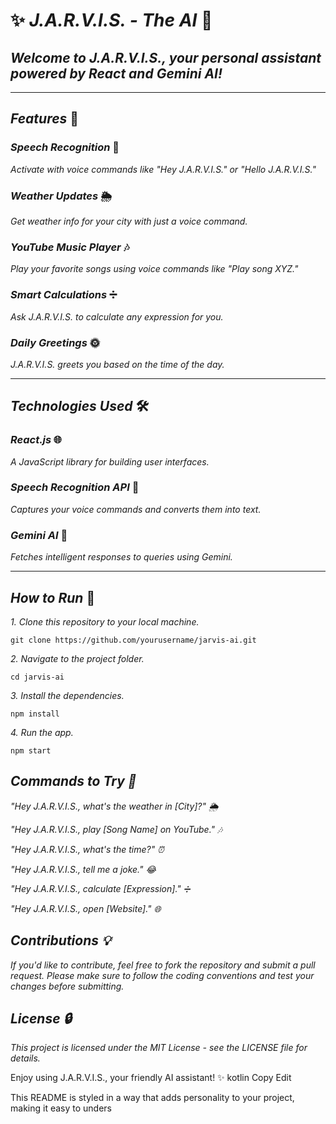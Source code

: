 # ✨ *J.A.R.V.I.S. - The AI* 🤖

## *Welcome to J.A.R.V.I.S., your personal assistant powered by React and Gemini AI!*

---

## *Features* 🎉

### *Speech Recognition* 🎤
*Activate with voice commands like "Hey J.A.R.V.I.S." or "Hello J.A.R.V.I.S."*

### *Weather Updates* 🌦️
*Get weather info for your city with just a voice command.*

### *YouTube Music Player* 🎶
*Play your favorite songs using voice commands like "Play song XYZ."*

### *Smart Calculations* ➗
*Ask J.A.R.V.I.S. to calculate any expression for you.*

### *Daily Greetings* 🌞
*J.A.R.V.I.S. greets you based on the time of the day.*

---

## *Technologies Used* 🛠️

### *React.js* 🌐
*A JavaScript library for building user interfaces.*
### *Speech Recognition API* 🎤
*Captures your voice commands and converts them into text.*
### *Gemini AI* 🤖
*Fetches intelligent responses to queries using Gemini.*

---

## *How to Run* 🚀

*1. Clone this repository to your local machine.*
   ```
   git clone https://github.com/yourusername/jarvis-ai.git
```
*2. Navigate to the project folder.*

```
cd jarvis-ai
```
*3. Install the dependencies.*

```
npm install
```
*4. Run the app.*

```
npm start
```

## *Commands to Try 📢*
*"Hey J.A.R.V.I.S., what's the weather in [City]?" 🌦️*

*"Hey J.A.R.V.I.S., play [Song Name] on YouTube." 🎶*

*"Hey J.A.R.V.I.S., what's the time?" ⏰*

*"Hey J.A.R.V.I.S., tell me a joke." 😂*

*"Hey J.A.R.V.I.S., calculate [Expression]." ➗*

*"Hey J.A.R.V.I.S., open [Website]." 🌐*

## *Contributions 💡*
*If you'd like to contribute, feel free to fork the repository and submit a pull request. Please make sure to follow the coding conventions and test your changes before submitting.*

## *License 🔒*
*This project is licensed under the MIT License - see the LICENSE file for details.*

Enjoy using J.A.R.V.I.S., your friendly AI assistant! ✨
kotlin
Copy
Edit

This README is styled in a way that adds personality to your project, making it easy to unders
